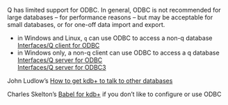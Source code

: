 Q has limited support for ODBC. In general, ODBC is not recommended for large databases – for performance reasons – but may be acceptable for small databases, or for one-off data import and export.

- in Windows and Linux, `q` can use ODBC to access a non-q database  
<i class="fa fa-hand-o-right"></i> [Interfaces/Q client for ODBC](/interfaces/q-client-for-odbc)
- in Windows only, a non-q client can use ODBC to access a q database  
<i class="fa fa-hand-o-right"></i> [Interfaces/Q server for ODBC](/interfaces/q-server-for-odbc)  
<i class="fa fa-hand-o-right"></i> [Interfaces/Q server for ODBC3 ](/interfaces/q-server-for-odbc3)

<i class="fa fa-hand-o-right"></i> John Ludlow’s <i class="fa fa-github"></i> [How to get kdb+ to talk to other databases <i class="fa fa-file-pdf-o"></i>](https://github.com/kxcontrib/jludlow/blob/master/docs/odbc.pdf)

<i class="fa fa-hand-o-right"></i> Charles Skelton’s <i class="fa fa-github"></i> [Babel for kdb+](https://github.com/CharlesSkelton/babel) if you don’t like to configure or use ODBC

